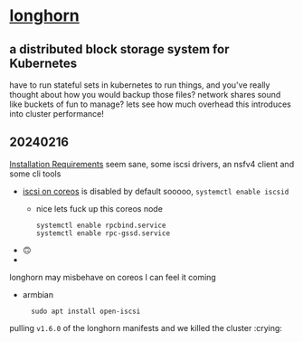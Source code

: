 # [longhorn](https://longhorn.io/docs/1.6.0/deploy/install/#installing-open-iscsi)
## a distributed block storage system for Kubernetes

have to run stateful sets in kubernetes to run things, and you've really thought about how you would backup those files? network shares sound like buckets of fun to manage? lets see how much overhead this introduces into cluster performance!

## 20240216

[Installation Requirements](https://longhorn.io/docs/1.6.0/deploy/install/#installation-requirements) seem sane, some iscsi drivers, an nsfv4 client and some cli tools

- [iscsi on coreos](https://github.com/coreos/docs/blob/master/os/iscsi.md) is disabled by default sooooo, `systemctl enable iscsid`
  - nice lets fuck up this coreos node 
        
        systemctl enable rpcbind.service 
        systemctl enable rpc-gssd.service
        
- 🙃
- 

longhorn may misbehave on coreos I can feel it coming

- armbian
        
        sudo apt install open-iscsi

pulling `v1.6.0` of the longhorn manifests
and we killed the cluster :crying: